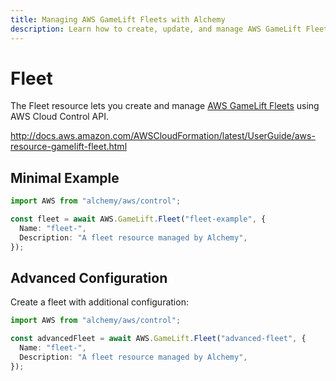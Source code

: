 ```yaml
---
title: Managing AWS GameLift Fleets with Alchemy
description: Learn how to create, update, and manage AWS GameLift Fleets using Alchemy Cloud Control.
---
```


# Fleet

The Fleet resource lets you create and manage [AWS GameLift Fleets](https://docs.aws.amazon.com/gamelift/latest/userguide/) using AWS Cloud Control API.

http://docs.aws.amazon.com/AWSCloudFormation/latest/UserGuide/aws-resource-gamelift-fleet.html

## Minimal Example

```ts
import AWS from "alchemy/aws/control";

const fleet = await AWS.GameLift.Fleet("fleet-example", {
  Name: "fleet-",
  Description: "A fleet resource managed by Alchemy",
});
```

## Advanced Configuration

Create a fleet with additional configuration:

```ts
import AWS from "alchemy/aws/control";

const advancedFleet = await AWS.GameLift.Fleet("advanced-fleet", {
  Name: "fleet-",
  Description: "A fleet resource managed by Alchemy",
});
```

